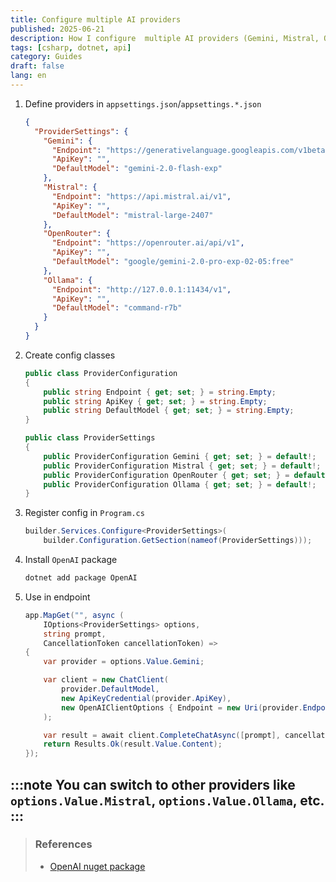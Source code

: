 ```yaml
---
title: Configure multiple AI providers
published: 2025-06-21
description: How I configure  multiple AI providers (Gemini, Mistral, Ollama...)
tags: [csharp, dotnet, api]
category: Guides
draft: false 
lang: en
---
```

1. Define providers in `appsettings.json`/`appsettings.*.json`
    ```json title="appsettings.*.json"
    {
      "ProviderSettings": {
        "Gemini": {
          "Endpoint": "https://generativelanguage.googleapis.com/v1beta",
          "ApiKey": "",
          "DefaultModel": "gemini-2.0-flash-exp"
        },
        "Mistral": {
          "Endpoint": "https://api.mistral.ai/v1",
          "ApiKey": "",
          "DefaultModel": "mistral-large-2407"
        },
        "OpenRouter": {
          "Endpoint": "https://openrouter.ai/api/v1",
          "ApiKey": "",
          "DefaultModel": "google/gemini-2.0-pro-exp-02-05:free"
        },
        "Ollama": {
          "Endpoint": "http://127.0.0.1:11434/v1",
          "ApiKey": "",
          "DefaultModel": "command-r7b"
        }
      }
    }
    ```
1. Create config classes
    ```csharp title="ProviderConfiguration.cs"
    public class ProviderConfiguration
    {
        public string Endpoint { get; set; } = string.Empty;
        public string ApiKey { get; set; } = string.Empty;
        public string DefaultModel { get; set; } = string.Empty;
    }
    ```
    ```csharp title="ProviderSettings.cs"
    public class ProviderSettings
    {
        public ProviderConfiguration Gemini { get; set; } = default!;
        public ProviderConfiguration Mistral { get; set; } = default!;
        public ProviderConfiguration OpenRouter { get; set; } = default!;
        public ProviderConfiguration Ollama { get; set; } = default!;
    }
    ```
1. Register config in `Program.cs`
    ```csharp
    builder.Services.Configure<ProviderSettings>(
        builder.Configuration.GetSection(nameof(ProviderSettings)));
    ```
1. Install `OpenAI` package
    ```bash
    dotnet add package OpenAI
    ```
1. Use in endpoint
    ```csharp {6}
    app.MapGet("", async (
        IOptions<ProviderSettings> options,
        string prompt,
        CancellationToken cancellationToken) =>
    {
        var provider = options.Value.Gemini;

        var client = new ChatClient(
            provider.DefaultModel,
            new ApiKeyCredential(provider.ApiKey),
            new OpenAIClientOptions { Endpoint = new Uri(provider.Endpoint) }
        );

        var result = await client.CompleteChatAsync([prompt], cancellationToken);
        return Results.Ok(result.Value.Content);
    });
    ```
:::note
You can switch to other providers like `options.Value.Mistral`, `options.Value.Ollama`, etc.
:::
---
> ### References
> - [OpenAI nuget package](https://www.nuget.org/packages/OpenAI/)